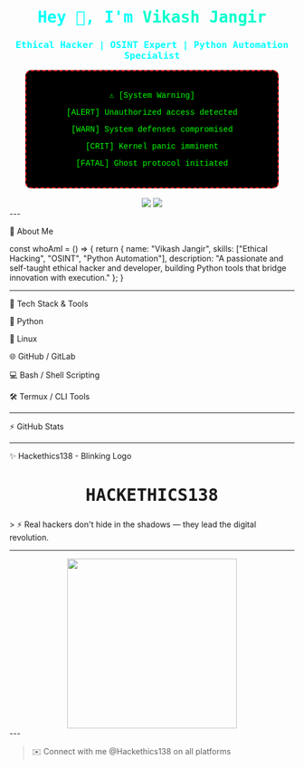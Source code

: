 <!-- GITHUB PROFILE README --><div align="center">
  <h1 style="font-family: monospace; color: #00fff7;">Hey 👋, I'm <span style="color:#00ffcc; font-weight:bold">Vikash Jangir</span></h1>
  <h3 style="font-family: monospace; color:#0ff">Ethical Hacker | OSINT Expert | Python Automation Specialist</h3>  <div style="background: black; color: lime; font-family: 'Courier New', Courier, monospace; padding: 20px; border: 2px dashed red; width: 80%; border-radius: 10px;">
    <p>⚠️ [System Warning]</p>
    <p>[ALERT] Unauthorized access detected</p>
    <p>[WARN] System defenses compromised</p>
    <p>[CRIT] Kernel panic imminent</p>
    <p>[FATAL] Ghost protocol initiated</p>
  </div>  <br />  <img src="https://github-readme-stats.vercel.app/api?username=Hackethics138&show_icons=true&theme=radical" />
  <img src="https://github-readme-stats.vercel.app/api/top-langs/?username=Hackethics138&layout=compact&theme=radical" />
</div>
---

🚀 About Me

const whoAmI = () => {
    return {
        name: "Vikash Jangir",
        skills: ["Ethical Hacking", "OSINT", "Python Automation"],
        description:
            "A passionate and self-taught ethical hacker and developer, building Python tools that bridge innovation with execution."
    };
}


---

🧠 Tech Stack & Tools

🐍 Python

🐧 Linux

🌐 GitHub / GitLab

💻 Bash / Shell Scripting

🛠️ Termux / CLI Tools



---

⚡ GitHub Stats

 


---

✨ Hackethics138 - Blinking Logo

<div align="center">
  <h2 id="hackethics" style="font-family: monospace; font-weight: bold; font-size: 30px;">HACKETHICS138</h2>
</div><script>
const logo = document.getElementById("hackethics");
const colors = ["#ff0000", "#ff7f00", "#ffff00", "#00ff00", "#0000ff", "#4b0082", "#8f00ff", "#ff1493", "#00ffff"];
let colorIndex = 0;

setInterval(() => {
  logo.style.color = colors[colorIndex];
  colorIndex = (colorIndex + 1) % colors.length;
}, 300);
</script>> ⚡ Real hackers don't hide in the shadows — they lead the digital revolution.




---

<div align="center">
  <img src="https://media.giphy.com/media/hpXdHPfFI5wTABdDx9/giphy.gif" width="300" />
</div>
---

> ✉️ Connect with me @Hackethics138 on all platforms



